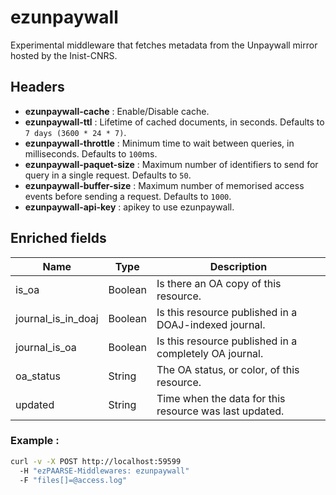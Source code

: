 # ezunpaywall

Experimental middleware that fetches metadata from the Unpaywall mirror hosted by the Inist-CNRS.

## Headers

+ **ezunpaywall-cache** : Enable/Disable cache.
+ **ezunpaywall-ttl** : Lifetime of cached documents, in seconds. Defaults to ``7 days (3600 * 24 * 7)``.
+ **ezunpaywall-throttle** : Minimum time to wait between queries, in milliseconds. Defaults to ``100``ms.
+ **ezunpaywall-paquet-size** : Maximum number of identifiers to send for query in a single request. Defaults to ``50``.
+ **ezunpaywall-buffer-size** : Maximum number of memorised access events before sending a request. Defaults to ``1000``.
+ **ezunpaywall-api-key** : apikey to use ezunpaywall.

## Enriched fields
| Name | Type | Description |
| --- | --- | --- |
| is_oa | Boolean | Is there an OA copy of this resource. |
| journal_is_in_doaj | Boolean | Is this resource published in a DOAJ-indexed journal. |
| journal_is_oa | Boolean | Is this resource published in a completely OA journal. |
| oa_status | String | The OA status, or color, of this resource. |
| updated | String | Time when the data for this resource was last updated. |
### Example :

```bash
curl -v -X POST http://localhost:59599
  -H "ezPAARSE-Middlewares: ezunpaywall"
  -F "files[]=@access.log"
```
